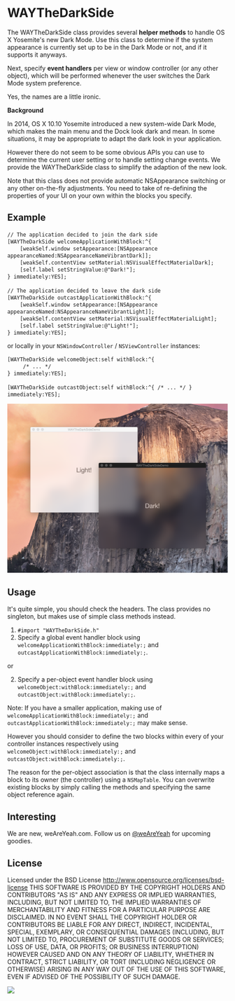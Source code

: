 WAYTheDarkSide
==============

The WAYTheDarkSide class provides several **helper methods** to handle OS X Yosemite's new Dark Mode. Use this class to determine if the system appearance is currently set up to be in the Dark Mode or not, and if it supports it anyways.

Next, specify **event handlers** per view or window controller (or any other object), which will be performed whenever the user switches the Dark Mode system preference.

Yes, the names are a little ironic.

**Background**

In 2014, OS X 10.10 Yosemite introduced a new system-wide Dark Mode, which makes the main menu and the Dock look dark and mean. In some situations, it may be appropriate to adapt the dark look in your application.

However there do not seem to be some obvious APIs you can use to determine the current user setting or to handle setting change events. We provide the WAYTheDarkSide class to simplify the adaption of the new look.

Note that this class does not provide automatic NSAppearance switching or any other on-the-fly adjustments. You need to take of re-defining the properties of your UI on your own within the blocks you specify.

Example
-------

```objc
// The application decided to join the dark side
[WAYTheDarkSide welcomeApplicationWithBlock:^{
	[weakSelf.window setAppearance:[NSAppearance appearanceNamed:NSAppearanceNameVibrantDark]];
	[weakSelf.contentView setMaterial:NSVisualEffectMaterialDark];
	[self.label setStringValue:@"Dark!"];
} immediately:YES];

// The application decided to leave the dark side
[WAYTheDarkSide outcastApplicationWithBlock:^{
	[weakSelf.window setAppearance:[NSAppearance appearanceNamed:NSAppearanceNameVibrantLight]];
	[weakSelf.contentView setMaterial:NSVisualEffectMaterialLight];
	[self.label setStringValue:@"Light!"];
} immediately:YES];
```

or locally in your ```NSWindowController``` / ```NSViewController``` instances:

```objc
[WAYTheDarkSide welcomeObject:self withBlock:^{
	 /* ... */ 
} immediately:YES];

[WAYTheDarkSide outcastObject:self withBlock:^{ /* ... */ } immediately:YES];
```

![WAYTheDarkSide](WAYTheDarkSide%20Example.png)

Usage
-----

It's quite simple, you should check the headers. The class provides no singleton, but makes use of simple class methods instead.

1. ```#import "WAYTheDarkSide.h"```
2. Specify a global event handler block using ```welcomeApplicationWithBlock:immediately:;``` and ```outcastApplicationWithBlock:immediately:;```.

or

2. Specify a per-object event handler block using ```welcomeObject:withBlock:immediately:;``` and ```outcastObject:withBlock:immediately:;```.

Note: If you have a smaller application, making use of ```welcomeApplicationWithBlock:immediately:;``` and ```outcastApplicationWithBlock:immediately:;``` may make sense.

However you should consider to define the two blocks within every of your controller instances respectively using ```welcomeObject:withBlock:immediately:;``` and ```outcastObject:withBlock:immediately:;```.

The reason for the per-object association is that the class internally maps a block to its owner (the controller) using a ```NSMapTable```. You can overwrite existing blocks by simply calling the methods and specifying the same object reference again.


Interesting
-----------
We are new, weAreYeah.com.
Follow us on [@weAreYeah](http://twitter.com/weAreYeah) for upcoming goodies.

License
-------

Licensed under the BSD License <http://www.opensource.org/licenses/bsd-license>
THIS SOFTWARE IS PROVIDED BY THE COPYRIGHT HOLDERS AND CONTRIBUTORS "AS IS" AND ANY
EXPRESS OR IMPLIED WARRANTIES, INCLUDING, BUT NOT LIMITED TO, THE IMPLIED WARRANTIES
OF MERCHANTABILITY AND FITNESS FOR A PARTICULAR PURPOSE ARE DISCLAIMED. IN NO EVENT
SHALL THE COPYRIGHT HOLDER OR CONTRIBUTORS BE LIABLE FOR ANY DIRECT, INDIRECT,
INCIDENTAL, SPECIAL, EXEMPLARY, OR CONSEQUENTIAL DAMAGES (INCLUDING, BUT NOT LIMITED
TO, PROCUREMENT OF SUBSTITUTE GOODS OR SERVICES; LOSS OF USE, DATA, OR PROFITS; OR
BUSINESS INTERRUPTION) HOWEVER CAUSED AND ON ANY THEORY OF LIABILITY, WHETHER IN CONTRACT,
STRICT LIABILITY, OR TORT (INCLUDING NEGLIGENCE OR OTHERWISE) ARISING IN ANY WAY OUT OF
THE USE OF THIS SOFTWARE, EVEN IF ADVISED OF THE POSSIBILITY OF SUCH DAMAGE.


<a href="http://www.weAreYeah.com/"><img src="http://www.weAreYeah.com/we-are-yeah-black@2x.jpg" width="66" /></a>
